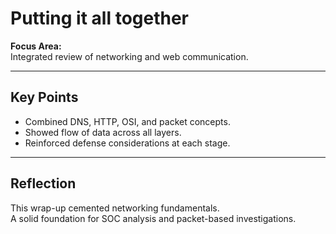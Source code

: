 # Putting it all together

**Focus Area:**  
Integrated review of networking and web communication.

---

## Key Points
- Combined DNS, HTTP, OSI, and packet concepts.
- Showed flow of data across all layers.
- Reinforced defense considerations at each stage.

---

## Reflection
This wrap-up cemented networking fundamentals.  
A solid foundation for SOC analysis and packet-based investigations.
